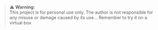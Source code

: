 > ⚠️ **Warning:**  
> This project is for personal use only. The author is not responsible for any misuse or damage caused by its use...
> Remember to try it on a virtual box

